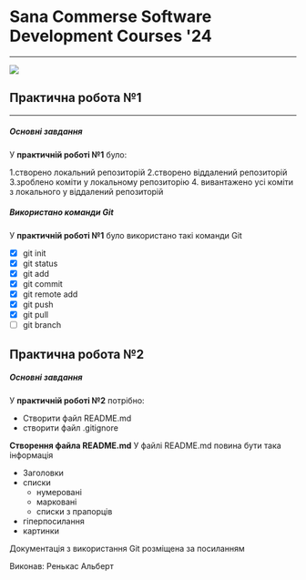  #  Sana Commerse Software Development Courses '24 
 ___
 ![](https://upload.wikimedia.org/wikipedia/commons/0/08/Sana_Commerce_Logo.png)
 ## Практична робота №1 
 ____
 ##### Основні завдання
 У __практичній роботі №1__ було:

 1.створено локальний репозиторій
 2.створено віддалений репозиторій
 3.зроблено коміти у локальному репозиторію
 4. вивантажено усі коміти з локального у віддалений репозиторій
 ##### Використано команди Git
У __практичній роботі №1__ було використано такі команди Git
 - [x] git init
 - [x] git status
 - [x] git add
 - [x] git commit
 - [x] git remote add
 - [x] git push
 - [x] git pull
 - [ ] git branch 
 ## Практична робота №2
  ##### Основні завдання
  У __практичній роботі №2__ потрібно:
  * Створити файл README.md
  * створити файл .gitignore

__Створення файла README.md__
У файлі README.md повина бути така інформація
* Заголовки
* списки  
  * нумеровані
  * марковані
  * списки з прапорців
* гіперпосилання
* картинки

Документація з використання Git розміщена за посиланням

Виконав: Ренькас Альберт




